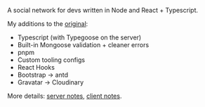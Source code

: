 A social network for devs written in Node and React + Typescript.

My additions to the [original](https://github.com/bradtraversy/devconnector):

- Typescript (with Typegoose on the server)
- Built-in Mongoose validation + cleaner errors
- pnpm
- Custom tooling configs
- React Hooks
- Bootstrap → antd
- Gravatar → Cloudinary

More details: [server notes](server/NOTES.md), [client notes](client/NOTES.md).
